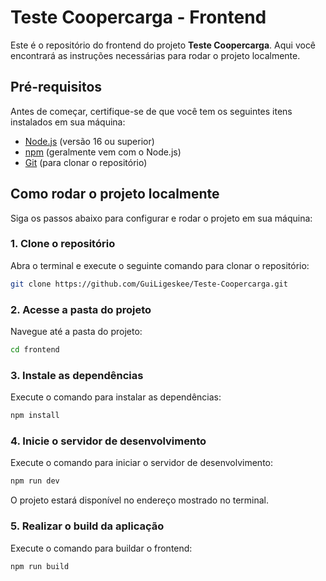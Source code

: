 # Teste Coopercarga - Frontend

Este é o repositório do frontend do projeto **Teste Coopercarga**. Aqui você encontrará as instruções necessárias para rodar o projeto localmente.

## Pré-requisitos

Antes de começar, certifique-se de que você tem os seguintes itens instalados em sua máquina:

- [Node.js](https://nodejs.org/) (versão 16 ou superior)
- [npm](https://www.npmjs.com/) (geralmente vem com o Node.js)
- [Git](https://git-scm.com/) (para clonar o repositório)

## Como rodar o projeto localmente

Siga os passos abaixo para configurar e rodar o projeto em sua máquina:

### 1. Clone o repositório

Abra o terminal e execute o seguinte comando para clonar o repositório:

```bash
git clone https://github.com/GuiLigeskee/Teste-Coopercarga.git
```

### 2. Acesse a pasta do projeto

Navegue até a pasta do projeto:

```bash
cd frontend
```
### 3. Instale as dependências

Execute o comando para instalar as dependências:

```bash
npm install
```

### 4. Inicie o servidor de desenvolvimento

Execute o comando para iniciar o servidor de desenvolvimento:

```bash
npm run dev
```

O projeto estará disponível no endereço mostrado no terminal.

### 5. Realizar o build da aplicação

Execute o comando para buildar o frontend:

```bash
npm run build
```
